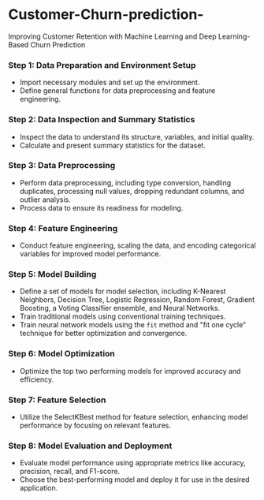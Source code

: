 # Customer-Churn-prediction-
Improving Customer Retention with Machine Learning and Deep Learning-Based Churn Prediction

### Step 1: Data Preparation and Environment Setup
- Import necessary modules and set up the environment.
- Define general functions for data preprocessing and feature engineering.

### Step 2: Data Inspection and Summary Statistics
- Inspect the data to understand its structure, variables, and initial quality.
- Calculate and present summary statistics for the dataset.

### Step 3: Data Preprocessing
- Perform data preprocessing, including type conversion, handling duplicates, processing null values, dropping redundant columns, and outlier analysis.
- Process data to ensure its readiness for modeling.

### Step 4: Feature Engineering
- Conduct feature engineering, scaling the data, and encoding categorical variables for improved model performance.

### Step 5: Model Building
- Define a set of models for model selection, including K-Nearest Neighbors, Decision Tree, Logistic Regression, Random Forest, Gradient Boosting, a Voting Classifier ensemble, and Neural Networks.
- Train traditional models using conventional training techniques.
- Train neural network models using the `fit` method and "fit one cycle" technique for better optimization and convergence.

### Step 6: Model Optimization
- Optimize the top two performing models for improved accuracy and efficiency.

### Step 7: Feature Selection
- Utilize the SelectKBest method for feature selection, enhancing model performance by focusing on relevant features.

### Step 8: Model Evaluation and Deployment
- Evaluate model performance using appropriate metrics like accuracy, precision, recall, and F1-score.
- Choose the best-performing model and deploy it for use in the desired application.
